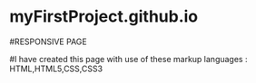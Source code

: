 # myFirstProject.github.io
#RESPONSIVE PAGE

#I have created this page with use of these markup languages : HTML,HTML5,CSS,CSS3
